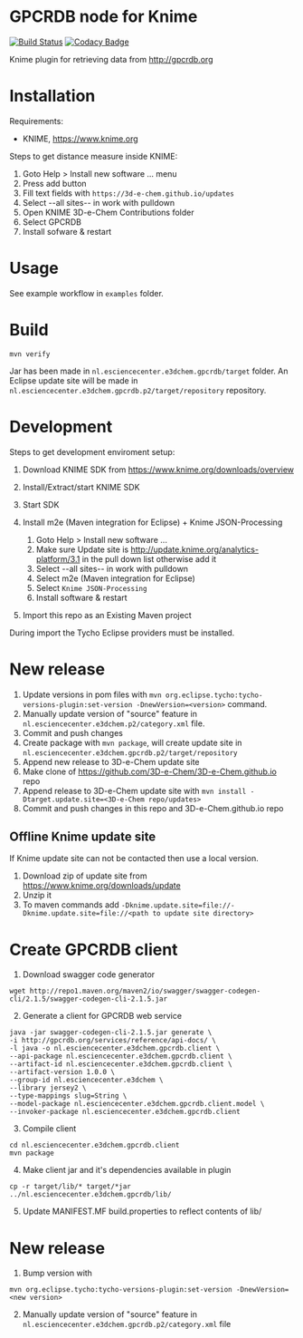 # GPCRDB node for Knime

[![Build Status](https://travis-ci.org/3D-e-Chem/knime-modified-tanimoto.svg)](https://travis-ci.org/3D-e-Chem/knime-modified-tanimoto)
[![Codacy Badge](https://api.codacy.com/project/badge/grade/3b011b3dedf84c84953d26b66e636689)](https://www.codacy.com/app/NLeSC/knime-modified-tanimoto)

Knime plugin for retrieving data from http://gpcrdb.org

# Installation

Requirements:

* KNIME, https://www.knime.org

Steps to get distance measure inside KNIME:

1. Goto Help > Install new software ... menu
2. Press add button
3. Fill text fields with `https://3d-e-chem.github.io/updates`
4. Select --all sites-- in work with pulldown
5. Open KNIME 3D-e-Chem Contributions folder
6. Select GPCRDB
7. Install sofware & restart

# Usage

See example workflow in `examples` folder.

# Build

```
mvn verify
```

Jar has been made in `nl.esciencecenter.e3dchem.gpcrdb/target` folder.
An Eclipse update site will be made in `nl.esciencecenter.e3dchem.gpcrdb.p2/target/repository` repository.

# Development

Steps to get development enviroment setup:

1. Download KNIME SDK from https://www.knime.org/downloads/overview
2. Install/Extract/start KNIME SDK
3. Start SDK
4. Install m2e (Maven integration for Eclipse) + Knime JSON-Processing

    1. Goto Help > Install new software ...
    2. Make sure Update site is http://update.knime.org/analytics-platform/3.1 in the pull down list otherwise add it
    3. Select --all sites-- in work with pulldown
    4. Select m2e (Maven integration for Eclipse)
    5. Select `Knime JSON-Processing`
    6. Install software & restart

5. Import this repo as an Existing Maven project

During import the Tycho Eclipse providers must be installed.

# New release

1. Update versions in pom files with `mvn org.eclipse.tycho:tycho-versions-plugin:set-version -DnewVersion=<version>` command.
2. Manually update version of "source" feature in `nl.esciencecenter.e3dchem.p2/category.xml` file.
3. Commit and push changes
3. Create package with `mvn package`, will create update site in `nl.esciencecenter.e3dchem.gpcrdb.p2/target/repository`
4. Append new release to 3D-e-Chem update site
  1. Make clone of https://github.com/3D-e-Chem/3D-e-Chem.github.io repo
  2. Append release to 3D-e-Chem update site with `mvn install -Dtarget.update.site=<3D-e-Chem repo/updates>`
5. Commit and push changes in this repo and 3D-e-Chem.github.io repo

## Offline Knime update site

If Knime update site can not be contacted then use a local version.

1. Download zip of update site from https://www.knime.org/downloads/update
2. Unzip it
3. To maven commands add `-Dknime.update.site=file://-Dknime.update.site=file://<path to update site directory>`

# Create GPCRDB client

1. Download swagger code generator
```
wget http://repo1.maven.org/maven2/io/swagger/swagger-codegen-cli/2.1.5/swagger-codegen-cli-2.1.5.jar 
```

2. Generate a client for GPCRDB web service
```
java -jar swagger-codegen-cli-2.1.5.jar generate \
-i http://gpcrdb.org/services/reference/api-docs/ \
-l java -o nl.esciencecenter.e3dchem.gpcrdb.client \
--api-package nl.esciencecenter.e3dchem.gpcrdb.client \
--artifact-id nl.esciencecenter.e3dchem.gpcrdb.client \
--artifact-version 1.0.0 \
--group-id nl.esciencecenter.e3dchem \
--library jersey2 \
--type-mappings slug=String \
--model-package nl.esciencecenter.e3dchem.gpcrdb.client.model \
--invoker-package nl.esciencecenter.e3dchem.gpcrdb.client
```
3. Compile client
```
cd nl.esciencecenter.e3dchem.gpcrdb.client
mvn package
```

4. Make client jar and it's dependencies available in plugin
```
cp -r target/lib/* target/*jar ../nl.esciencecenter.e3dchem.gpcrdb/lib/
```

5. Update MANIFEST.MF build.properties to reflect contents of lib/ 

# New release

1. Bump version with 
```
mvn org.eclipse.tycho:tycho-versions-plugin:set-version -DnewVersion=<new version>
```

2. Manually update version of "source" feature in `nl.esciencecenter.e3dchem.gpcrdb.p2/category.xml` file
